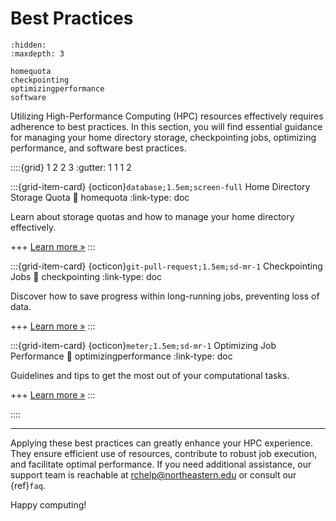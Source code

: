 # Best Practices

```{toctree}
:hidden:
:maxdepth: 3

homequota
checkpointing
optimizingperformance
software
```

Utilizing High-Performance Computing (HPC) resources effectively requires adherence to best practices. In this section, you will find essential guidance for managing your home directory storage, checkpointing jobs, optimizing performance, and software best practices.

::::{grid} 1 2 2 3
:gutter: 1 1 1 2

:::{grid-item-card} {octicon}`database;1.5em;screen-full` Home Directory Storage Quota
:link: homequota
:link-type: doc

Learn about storage quotas and how to manage your home directory effectively.

+++
[Learn more »](best-practices/homequota)
:::

:::{grid-item-card} {octicon}`git-pull-request;1.5em;sd-mr-1` Checkpointing Jobs
:link: checkpointing
:link-type: doc

Discover how to save progress within long-running jobs, preventing loss of data.

+++
[Learn more »](best-practices/checkpointing)
:::

:::{grid-item-card} {octicon}`meter;1.5em;sd-mr-1` Optimizing Job Performance
:link: optimizingperformance
:link-type: doc

Guidelines and tips to get the most out of your computational tasks.

+++
[Learn more »](best-practices/optimizingperformance)
:::

<!-- :::{grid-item-card} {octicon}`check-circle-fill;1.5em;sd-mr-1` Best Software Practices
:link: software
:link-type: doc

Effective strategies and best practices for managing and using software on HPC.

+++
[Learn more »](best-practices/software)
::: -->

::::

---

Applying these best practices can greatly enhance your HPC experience. They ensure efficient use of resources, contribute to robust job execution, and facilitate optimal performance. If you need additional assistance, our support team is reachable at <rchelp@northeastern.edu> or consult our {ref}`faq`.

Happy computing!
